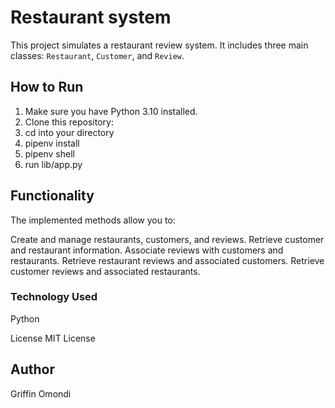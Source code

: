 # Restaurant system

This project simulates a restaurant review system. It includes three main classes: `Restaurant`, `Customer`, and `Review`.

## How to Run

1. Make sure you have Python 3.10 installed.
2. Clone this repository:
3. cd into your directory
4. pipenv install
5. pipenv shell
4. run lib/app.py

## Functionality
The implemented methods allow you to:

Create and manage restaurants, customers, and reviews.
Retrieve customer and restaurant information.
Associate reviews with customers and restaurants.
Retrieve restaurant reviews and associated customers.
Retrieve customer reviews and associated restaurants.

### Technology Used
Python

License
MIT License

## Author 
Griffin Omondi


